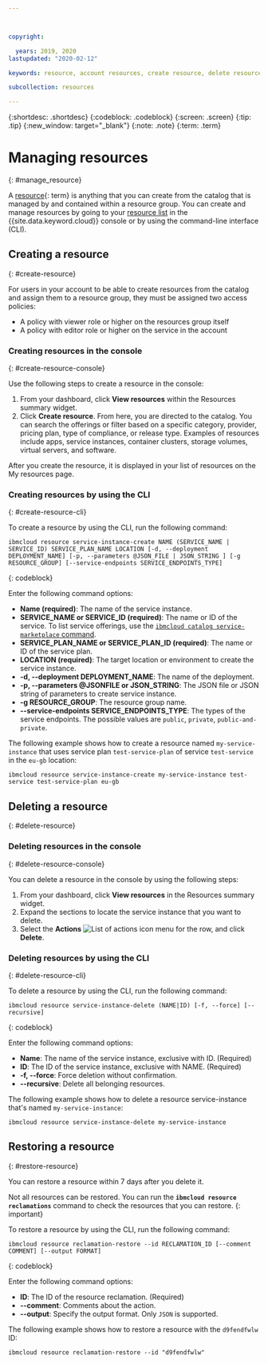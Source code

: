```yaml
---



copyright:

  years: 2019, 2020
lastupdated: "2020-02-12"

keywords: resource, account resources, create resource, delete resource, restore resource 

subcollection: resources

---
```


{:shortdesc: .shortdesc}
{:codeblock: .codeblock}
{:screen: .screen}
{:tip: .tip}
{:new_window: target="_blank"}
{:note: .note}
{:term: .term}

# Managing resources 
{: #manage_resource}

A [resource](x2004267){: term} is anything that you can create from the catalog that is managed by and contained within a resource group. You can create and manage resources by going to your [resource list](https://cloud.ibm.com/resources) in the {{site.data.keyword.cloud}} console or by using the command-line interface (CLI).

## Creating a resource 
{: #create-resource}

For users in your account to be able to create resources from the catalog and assign them to a resource group, they must be assigned two access policies:

* A policy with viewer role or higher on the resources group itself
* A policy with editor role or higher on the service in the account

### Creating resources in the console
{: #create-resource-console}

Use the following steps to create a resource in the console: 
1. From your dashboard, click **View resources** within the Resources summary widget.
2. Click **Create resource**. From here, you are directed to the catalog. You can search the offerings or filter based on a specific category, provider, pricing plan, type of compliance, or release type. Examples of resources include apps, service instances, container clusters, storage volumes, virtual servers, and software. 

After you create the resource, it is displayed in your list of resources on the My resources page.

### Creating resources by using the CLI
{: #create-resource-cli}

To create a resource by using the CLI, run the following command:

```
ibmcloud resource service-instance-create NAME (SERVICE_NAME | SERVICE_ID) SERVICE_PLAN_NAME LOCATION [-d, --deployment DEPLOYMENT_NAME] [-p, --parameters @JSON_FILE | JSON_STRING ] [-g RESOURCE_GROUP] [--service-endpoints SERVICE_ENDPOINTS_TYPE]
```
{: codeblock}

Enter the following command options:
  * **Name (required)**: The name of the service instance. 
  * **SERVICE_NAME or SERVICE_ID (required)**: The name or ID of the service. To list service offerings, use the [`ibmcloud catalog service-marketplace` command](/docs/cli/reference/ibmcloud?topic=cloud-cli-ibmcloud_catalog#ibmcloud_catalog_service_marketplace).
  * **SERVICE_PLAN_NAME or SERVICE_PLAN_ID (required)**: The name or ID of the service plan.
  * **LOCATION (required)**: The target location or environment to create the service instance.
  * **-d, --deployment DEPLOYMENT_NAME**: The name of the deployment. 
  * **-p, --parameters @JSONFILE or JSON_STRING**: The JSON file or JSON string of parameters to create service instance.
  * **-g RESOURCE_GROUP**: The resource group name. 
  * **--service-endpoints SERVICE_ENDPOINTS_TYPE**: The types of the service endpoints. The possible values are `public`, `private`, `public-and-private`.

The following example shows how to create a resource named `my-service-instance` that uses service plan `test-service-plan` of service `test-service` in the `eu-gb` location:

```
ibmcloud resource service-instance-create my-service-instance test-service test-service-plan eu-gb
```

## Deleting a resource 
{: #delete-resource}

### Deleting resources in the console
{: #delete-resource-console}

You can delete a resource in the console by using the following steps:

1. From your dashboard, click **View resources** in the Resources summary widget.
2. Expand the sections to locate the service instance that you want to delete.
3. Select the **Actions** ![List of actions icon](../icons/action-menu-icon.svg) menu for the row, and click **Delete**.

### Deleting resources by using the CLI
{: #delete-resource-cli}

To delete a resource by using the CLI, run the following command:

```
ibmcloud resource service-instance-delete (NAME|ID) [-f, --force] [--recursive]
```
{: codeblock}

Enter the following command options:
  * **Name**: The name of the service instance, exclusive with ID. (Required)
  * **ID**: The ID of the service instance, exclusive with NAME. (Required)
  * **-f, --force**: Force deletion without confirmation. 
  * **--recursive**: Delete all belonging resources. 

The following example shows how to delete a resource service-instance that's named `my-service-instance`:

```
ibmcloud resource service-instance-delete my-service-instance
```

## Restoring a resource
{: #restore-resource}

You can restore a resource within 7 days after you delete it. 

Not all resources can be restored. You can run the **`ibmcloud resource reclamations`** command to check the resources that you can restore.
{: important}

To restore a resource by using the CLI, run the following command:

```
ibmcloud resource reclamation-restore --id RECLAMATION_ID [--comment COMMENT] [--output FORMAT]
```
{: codeblock}

Enter the following command options:
  * **ID**: The ID of the resource reclamation. (Required)
  * **--comment**: Comments about the action.  
  * **--output**: Specify the output format. Only `JSON` is supported. 

The following example shows how to restore a resource with the `d9fendfwlw` ID:

```
ibmcloud resource reclamation-restore --id "d9fendfwlw"
```
